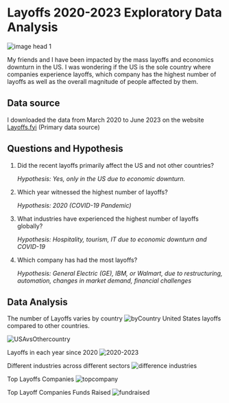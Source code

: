 # Layoffs 2020-2023 Exploratory Data Analysis

![image head 1](https://github.com/songcangnguyen/Layoffs_Analysis/assets/109171837/0568fa0b-dd8b-4077-8c42-05d203efa062)

My friends and I have been impacted by the mass layoffs and economics downturn in the US. I was wondering if the US is the sole country where companies experience layoffs, which company has the highest number of layoffs as well as the overall magnitude of people affected by them.

## Data source
I downloaded the data from March 2020 to June 2023 on the website [Layoffs.fyi](https://layoffs.fyi/) (Primary data source)

## Questions and Hypothesis
1. Did the recent layoffs primarily affect the US and not other countries?

   *Hypothesis: Yes, only in the US due to economic downturn.*

2. Which year witnessed the highest number of layoffs?

   *Hypothesis: 2020 (COVID-19 Pandemic)*

3. What industries have experienced the highest number of layoffs globally?

   *Hypothesis: Hospitality, tourism, IT due to economic downturn and COVID-19*

4. Which company has had the most layoffs?

   *Hypothesis: General Electric (GE), IBM, or Walmart, due to restructuring, automation, changes in market demand, financial challenges*

## Data Analysis
The number of Layoffs varies by country
![byCountry](https://github.com/songcangnguyen/Layoffs_Analysis/assets/109171837/280b7865-150f-4d80-8f56-256ec06aa444)
United States layoffs compared to other countries.

![USAvsOthercountry](https://github.com/songcangnguyen/Layoffs_Analysis/assets/109171837/5fd465f3-7554-4388-890d-6791690fb30f)

Layoffs in each year since 2020
![2020-2023](https://github.com/songcangnguyen/Layoffs_Analysis/assets/109171837/89d090ee-a8ec-4a7a-b3d3-bd04bef13b1b)

Different industries across different sectors
![difference industries](https://github.com/songcangnguyen/Layoffs_Analysis/assets/109171837/8e6e4630-cc90-45e7-95b7-8cf66df4e6bb)

Top Layoffs Companies
![topcompany](https://github.com/songcangnguyen/Layoffs_Analysis/assets/109171837/551e3533-34af-48df-b153-fffc0ae70728)

Top Layoff Companies Funds Raised
![fundraised](https://github.com/songcangnguyen/Layoffs_Analysis/assets/109171837/588e1dab-918f-462b-8723-401e5a044550)
